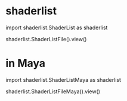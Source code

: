 # shaderlist

import shaderlist.ShaderList as shaderlist

shaderlist.ShaderListFile().view()

# in Maya

import shaderlist.ShaderListMaya as shaderlist

shaderlist.ShaderListFileMaya().view()
